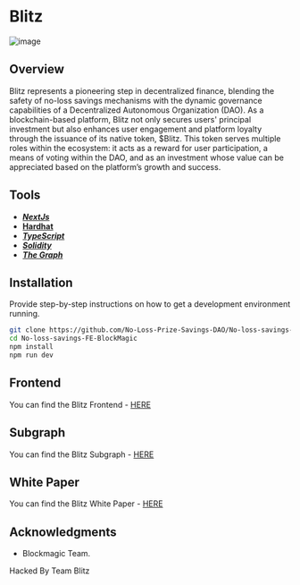 # Blitz

![image](https://github.com/JeffreyJoel/No-loss-savings-FE-block-magic/assets/72028836/40cab129-dda9-4939-85b1-144133ff32fc)

## Overview
Blitz represents a pioneering step in decentralized finance, blending the
safety of no-loss savings mechanisms with the dynamic governance
capabilities of a Decentralized Autonomous Organization (DAO). As a
blockchain-based platform, Blitz not only secures users' principal investment
but also enhances user engagement and platform loyalty through the
issuance of its native token, $Blitz. This token serves multiple roles within
the ecosystem: it acts as a reward for user participation, a means of voting
within the DAO, and as an investment whose value can be appreciated based
on the platform’s growth and success.


## Tools

- [**_NextJs_**](https://nextjs.org/)
- [**Hardhat**](https://hardhat.org/)
- [**_TypeScript_**](https://www.typescriptlang.org/)
- [**_Solidity_**](https://soliditylang.org/)
- [**_The Graph_**](https://thegraph.com/studio/)

## Installation

Provide step-by-step instructions on how to get a development environment running.

```bash
git clone https://github.com/No-Loss-Prize-Savings-DAO/No-loss-savings-FE-BlockMagic.git
cd No-loss-savings-FE-BlockMagic
npm install
npm run dev
```
## Frontend

You can find the Blitz Frontend - [HERE](https://github.com/No-Loss-Prize-Savings-DAO/No-loss-savings-FE-lisk)

## Subgraph

You can find the Blitz Subgraph - [HERE](https://github.com/No-Loss-Prize-Savings-DAO/No-Loss-Savings-Subgraph)

## White Paper

You can find the Blitz White Paper - [HERE](https://drive.google.com/file/d/1m7Kjn1KrtOwJHSqhZXfh-elOSPnHHq3E/view?usp=drive_link)

## Acknowledgments

- Blockmagic Team.

Hacked By Team Blitz
